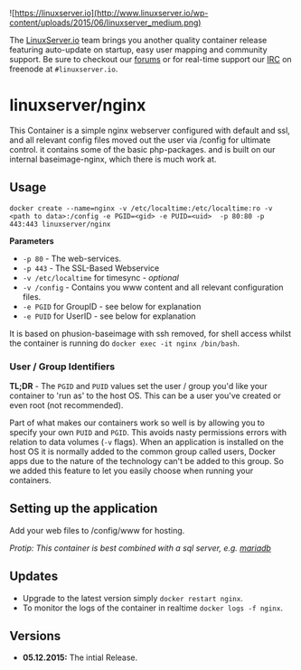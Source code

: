 ![https://linuxserver.io](http://www.linuxserver.io/wp-content/uploads/2015/06/linuxserver_medium.png)

The [LinuxServer.io](http://linuxserver.io) team brings you another quality container release featuring auto-update on startup, easy user mapping and community support. Be sure to checkout our [forums](http://forum.linuxserver.io) or for real-time support our [IRC](http://www.linuxserver.io/index.php/irc/) on freenode at `#linuxserver.io`.

# linuxserver/nginx

This Container is a simple nginx webserver configured with default and ssl, and all relevant config files moved out the user via /config for ultimate control. it contains some of the basic php-packages. and is built on our internal baseimage-nginx, which there is much work at.  

## Usage

```
docker create --name=nginx -v /etc/localtime:/etc/localtime:ro -v <path to data>:/config -e PGID=<gid> -e PUID=<uid>  -p 80:80 -p 443:443 linuxserver/nginx
```

**Parameters**

* `-p 80` - The web-services.
* `-p 443` - The SSL-Based Webservice
* `-v /etc/localtime` for timesync - *optional*
* `-v /config` - Contains you www content and all relevant configuration files.
* `-e PGID` for GroupID - see below for explanation
* `-e PUID` for UserID - see below for explanation

It is based on phusion-baseimage with ssh removed, for shell access whilst the container is running do `docker exec -it nginx /bin/bash`.

### User / Group Identifiers

**TL;DR** - The `PGID` and `PUID` values set the user / group you'd like your container to 'run as' to the host OS. This can be a user you've created or even root (not recommended).

Part of what makes our containers work so well is by allowing you to specify your own `PUID` and `PGID`. This avoids nasty permissions errors with relation to data volumes (`-v` flags). When an application is installed on the host OS it is normally added to the common group called users, Docker apps due to the nature of the technology can't be added to this group. So we added this feature to let you easily choose when running your containers.

## Setting up the application 

Add your web files to /config/www for hosting. 

*Protip: This container is best combined with a sql server, e.g. [mariadb](https://hub.docker.com/r/linuxserver/mariadb/)* 


## Updates

* Upgrade to the latest version simply `docker restart nginx`.
* To monitor the logs of the container in realtime `docker logs -f nginx`.


## Versions

+ **05.12.2015:** The intial Release. 
